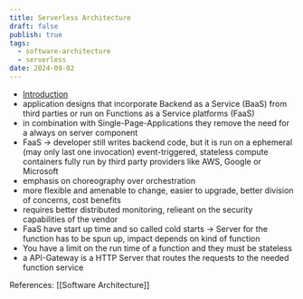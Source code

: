 ```yaml
---
title: Serverless Architecture
draft: false
publish: true
tags:
  - software-architecture
  - serverless
date: 2024-09-02
---
```

- [Introduction](https://martinfowler.com/articles/serverless.html)
- application designs that incorporate Backend as a Service (BaaS) from third parties or run on Functions as a Service platforms (FaaS)
- in combination with Single-Page-Applications they remove the need for a always on server component
- FaaS -> developer still writes backend code, but it is run on a ephemeral (may only last one invocation) event-triggered, stateless compute containers fully run by third party providers like AWS, Google or Microsoft
- emphasis on choreography over orchestration
- more flexible and amenable to change, easier to upgrade, better division of concerns, cost benefits
- requires better distributed monitoring, relieant on the security capabilities of the vendor
- FaaS have start up time and so called cold starts -> Server for the function has to be spun up, impact depends on kind of function
- You have a limit on the run time of a function and they must be stateless
- a API-Gateway is a HTTP Server that routes the requests to the needed function service

References: [[Software Architecture]]
